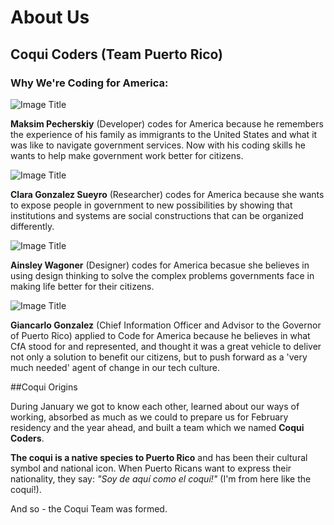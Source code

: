 # About Us

## Coqui Coders (Team Puerto Rico)

### Why We're Coding for America:


![Image Title](https://dl.dropboxusercontent.com/u/7894148/Chronicles/max.png)

**Maksim Pecherskiy** (Developer) codes for America because he remembers the experience of his family as immigrants to the United States and what it was like to navigate government services. Now with his coding skills he wants to help make government work better for citizens.


![Image Title](https://dl.dropboxusercontent.com/u/7894148/Chronicles/clara.png)

**Clara Gonzalez Sueyro** (Researcher)
 codes for America because she wants to expose people in government to new possibilities by showing that institutions and systems are social constructions that can be organized differently.

![Image Title](https://dl.dropboxusercontent.com/u/7894148/Chronicles/ainsley.png)


**Ainsley Wagoner** (Designer) codes for America becasue she believes in using design thinking to solve the complex problems governments face in making life better for their citizens.

![Image Title](https://dl.dropboxusercontent.com/u/7894148/Chronicles/giancarlo.png)


**Giancarlo Gonzalez** (Chief Information Officer and Advisor to the Governor of Puerto Rico)
applied to Code for America because he  believes in what CfA stood for and represented, and thought it was a great vehicle to deliver not only a solution to benefit our citizens, but to push forward as a 'very much needed' agent of change in our tech culture.

##Coqui Origins

During January we got to know each other, learned about our ways of working, absorbed as much as we could to prepare us for February residency and the year ahead, and built a team which we named **Coqui Coders**.

**The coqui is a native species to Puerto Rico** and has been their cultural symbol and national icon. When Puerto Ricans want to express their nationality, they say: *"Soy de aquí como el coquí!"* (I'm from here like the coquí!).

And so - the Coqui Team was formed.



